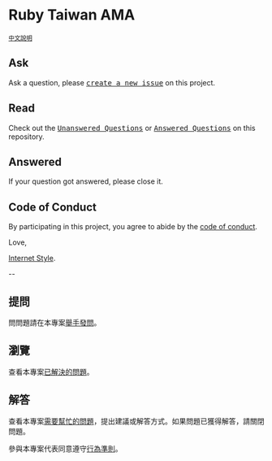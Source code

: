 # Ruby Taiwan AMA
<sup>[中文說明](#中文說明)</sup>

## Ask

Ask a question, please <kbd>[create a new issue](https://github.com/rubytaiwan/ama/issues/new)</kbd> on this project.

## Read

Check out the <kbd>[Unanswered Questions](https://github.com/rubytaiwan/AMA/issues)</kbd> or <kbd>[Answered Questions](https://github.com/rubytaiwan/ama/issues?q=is%3Aissue+is%3Aclosed)</kbd> on this repository.

## Answered

If your question got answered, please close it.

## Code of Conduct

By participating in this project, you agree to abide by the [code of conduct](/CODE_OF_CONDUCT.md).

Love,

[Internet Style](https://www.youtube.com/watch?v=Xe1TZaElTAs).

--

<a name="中文說明"></a>

## 提問

問問題請在本專案<kbd>[舉手發問](https://github.com/rubytaiwan/ama/issues/new)</kbd>。

## 瀏覽

查看本專案<kbd>[已解決的問題](https://github.com/rubytaiwan/ama/issues?q=is%3Aissue+is%3Aclosed)</kbd>。

## 解答

查看本專案<kbd>[需要幫忙的問題](https://github.com/rubytaiwan/AMA/issues)</kbd>，提出建議或解答方式。如果問題已獲得解答，請關閉問題。

參與本專案代表同意遵守[行為準則](/CODE_OF_CONDUCT.md)。
